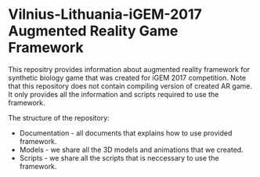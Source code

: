 # Vilnius-Lithuania-iGEM-2017 Augmented Reality Game Framework

This repositry provides information about augmented reality framework for synthetic biology game that was created for iGEM 2017 competition. Note that this repository does not contain compiling version of created AR game. It only provides all the information and scripts required to use the framework.

The structure of the repository:
* Documentation - all documents that explains how to use provided framework.
* Models - we share all the 3D models and animations that we created.
* Scripts - we share all the scripts that is neccessary to use the framework.
